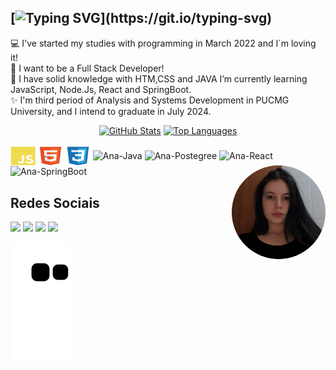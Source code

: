 ## [![Typing SVG](https://readme-typing-svg.herokuapp.com/?lines=Hi+there,+I´m+Ana+Silva.I´m+a+Full-Stack+Developer.;Welcome+to+my+GitHub!)](https://git.io/typing-svg)



💻 I've started my studies with programming in March 2022 and I´m loving it!\
🚀 I want to be a Full Stack Developer!\
🌱 I have solid knowledge with HTM,CSS and JAVA I’m currently learning JavaScript, Node.Js, React and SpringBoot.\
✨ I'm third period of Analysis and Systems Development in PUCMG University, and I intend to graduate in July 2024.

<div align="center">
<a href="https://github.com/AnnaLutw"><img width ="50%" src="https://github-readme-streak-stats.herokuapp.com/?user=annalutw&stroke=ffffff&background=1c1917&ring=0891b2&fire=0891b2&currStreakNum=ffffff&currStreakLabel=0891b2&sideNums=ffffff&sideLabels=ffffff&dates=ffffff&hide_border=true" alt="GitHub Stats"/></a>
  <a href="https://github.com/AnnaLutw"><img width ="40%" src="https://github-readme-stats.vercel.app/api/top-langs/?username=annalutw&langs_count=10&title_color=0891b2&text_color=ffffff&icon_color=0891b2&bg_color=1c1917&hide_border=true&locale=en&custom_title=Top%20%Languages" alt="Top Languages" /></a>
</div>
<div style="display: inline_block"><br>
  <img align="center" alt="Ana-Js" height="30" width="40" src="https://raw.githubusercontent.com/devicons/devicon/master/icons/javascript/javascript-plain.svg">
  <img align="center" alt="Ana-HTML" height="30" width="40" src="https://raw.githubusercontent.com/devicons/devicon/master/icons/html5/html5-original.svg">
  <img align="center" alt="Ana-CSS" height="30" width="40" src="https://raw.githubusercontent.com/devicons/devicon/master/icons/css3/css3-original.svg">
  <img align="center" alt="Ana-Java" height="30" width="40" src="https://cdn.jsdelivr.net/gh/devicons/devicon/icons/java/java-original.svg"">
  <img align="center" alt="Ana-Postegree" height="30" width="40" src="https://cdn.jsdelivr.net/gh/devicons/devicon/icons/postgresql/postgresql-original.svg">
  <img align="center" alt="Ana-React" height="30" width="40" src="https://cdn.jsdelivr.net/gh/devicons/devicon/icons/react/react-original.svg">
  <img align="center" alt="Ana-SpringBoot" height="30" width="40" src="https://cdn.jsdelivr.net/gh/devicons/devicon/icons/spring/spring-original.svg">
                                                                                                                                                  
  
  <img align="right" alt="Ana-img" height="150" style="border-radius:100px;" src="https://github.com/AnnaLutw/AnnaLutw/blob/main/workflows/foto (2).jpg">
  
</div>
  
  ## Redes Sociais
 
<div> 
  <a href="https://www.instagram.com/aninha1.1/" target="_blank"><img src="https://img.shields.io/badge/-Instagram-%23E4405F?style=for-the-badge&logo=instagram&logoColor=white" target="_blank"></a>
 	<a href="https://www.twitch.tv/annalutw" target="_blank"><img src="https://img.shields.io/badge/Twitch-9146FF?style=for-the-badge&logo=twitch&logoColor=white" target="_blank"></a>
  <a href = "mailto:correioaninha@gmail.com"><img src="https://img.shields.io/badge/-Gmail-%23333?style=for-the-badge&logo=gmail&logoColor=white" target="_blank"></a>
  <a href="https://www.linkedin.com/in/analuizasousasilva/" target="_blank"><img src="https://img.shields.io/badge/-LinkedIn-%230077B5?style=for-the-badge&logo=linkedin&logoColor=white" target="_blank"></a> 
 
  ![Snake animation](https://github.com/annalutw/annalutw/blob/output/github-contribution-grid-snake.svg)
 
</div>
